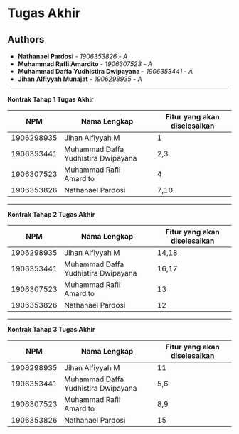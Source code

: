 # Tugas Akhir
## Authors
* **Nathanael Pardosi** - *1906353826* - *A*
* **Muhammad Rafli Amardito** - *1906307523* - *A*
* **Muhammad Daffa Yudhistira Dwipayana** - *1906353441* - *A*
* **Jihan Alfiyyah Munajat** - *1906298935* - *A*

---
**Kontrak Tahap 1 Tugas Akhir**

| NPM | Nama Lengkap | Fitur yang akan diselesaikan  |
| ----------| --- | ---------- | 
| 1906298935 | Jihan Alfiyyah M | 1 |
| 1906353441 | Muhammad Daffa Yudhistira Dwipayana | 2,3 |
| 1906307523 | Muhammad Rafli Amardito | 4 |
| 1906353826 | Nathanael Pardosi | 7,10 |
---
**Kontrak Tahap 2 Tugas Akhir**

| NPM | Nama Lengkap | Fitur yang akan diselesaikan  |
| ----------| --- | ---------- | 
| 1906298935 | Jihan Alfiyyah M | 14,18 |
| 1906353441 | Muhammad Daffa Yudhistira Dwipayana | 16,17 |
| 1906307523 | Muhammad Rafli Amardito | 13 |
| 1906353826 | Nathanael Pardosi | 12 |
---

**Kontrak Tahap 3 Tugas Akhir**

| NPM | Nama Lengkap | Fitur yang akan diselesaikan  |
| ----------| --- | ---------- | 
| 1906298935 | Jihan Alfiyyah M | 11 |
| 1906353441 | Muhammad Daffa Yudhistira Dwipayana | 5,6 |
| 1906307523 | Muhammad Rafli Amardito | 8,9 |
| 1906353826 | Nathanael Pardosi | 15 |
